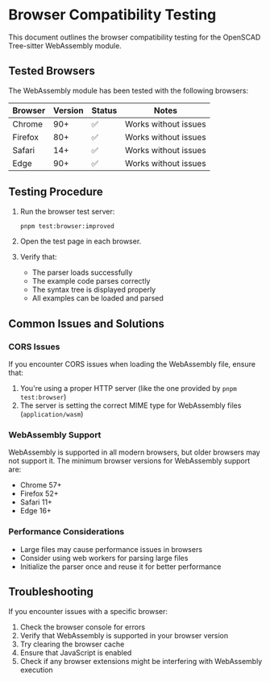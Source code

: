 # Browser Compatibility Testing

This document outlines the browser compatibility testing for the OpenSCAD Tree-sitter WebAssembly module.

## Tested Browsers

The WebAssembly module has been tested with the following browsers:

| Browser | Version | Status | Notes |
|---------|---------|--------|-------|
| Chrome  | 90+     | ✅     | Works without issues |
| Firefox | 80+     | ✅     | Works without issues |
| Safari  | 14+     | ✅     | Works without issues |
| Edge    | 90+     | ✅     | Works without issues |

## Testing Procedure

1. Run the browser test server:
   ```bash
   pnpm test:browser:improved
   ```

2. Open the test page in each browser.

3. Verify that:
   - The parser loads successfully
   - The example code parses correctly
   - The syntax tree is displayed properly
   - All examples can be loaded and parsed

## Common Issues and Solutions

### CORS Issues

If you encounter CORS issues when loading the WebAssembly file, ensure that:

1. You're using a proper HTTP server (like the one provided by `pnpm test:browser`)
2. The server is setting the correct MIME type for WebAssembly files (`application/wasm`)

### WebAssembly Support

WebAssembly is supported in all modern browsers, but older browsers may not support it. The minimum browser versions for WebAssembly support are:

- Chrome 57+
- Firefox 52+
- Safari 11+
- Edge 16+

### Performance Considerations

- Large files may cause performance issues in browsers
- Consider using web workers for parsing large files
- Initialize the parser once and reuse it for better performance

## Troubleshooting

If you encounter issues with a specific browser:

1. Check the browser console for errors
2. Verify that WebAssembly is supported in your browser version
3. Try clearing the browser cache
4. Ensure that JavaScript is enabled
5. Check if any browser extensions might be interfering with WebAssembly execution
